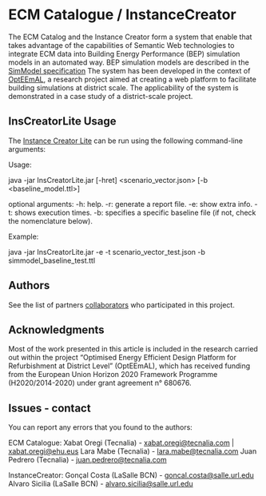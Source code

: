 # ECM Catalogue / InstanceCreator

The ECM Catalog and the Instance Creator form a system that enable that takes advantage of the capabilities of Semantic Web technologies to integrate ECM data into Building Energy Performance (BEP) simulation models in an automated way. BEP simulation models are described in the [SimModel specification](https://escholarship.org/content/qt70c7j74t/qt70c7j74t.pdf "SimModel specification")
The system has been developed in the context of [OptEEmAL](https://www.opteemal-project.eu/ "OptEEmAL"), a research project aimed at creating a web platform to facilitate building simulations at district scale. The applicability of the system is demonstrated in a case study of a district-scale project.

## InsCreatorLite Usage

The [Instance Creator Lite](https://github.com/arc-lasalle/OptEEmAL-ECMCatalogue/tree/master/src/main/bin/InsCreatorLite.jar "Instance Creator Lite") can be run using the following command-line arguments:

Usage:

java -jar InsCreatorLite.jar [-hret] <scenario_vector.json> [-b <baseline_model.ttl>]

optional arguments:
 -h: help.
 -r: generate a report file.
 -e: show extra info.
 -t: shows execution times.
 -b: specifies a specific baseline file (if not, check the nomenclature below). 
 
Example:

java -jar InsCreatorLite.jar -e -t scenario_vector_test.json -b simmodel_baseline_test.ttl

## Authors

See the list of partners [collaborators](https://www.opteemal-project.eu/about-opteemal/partners.html) who participated in this project.

## Acknowledgments

Most of the work presented in this article is included in the research carried out within the project “Optimised Energy Efficient Design Platform for Refurbishment at District Level” (OptEEmAL), which has received funding from the European Union Horizon 2020 Framework Programme (H2020/2014-2020) under grant agreement n° 680676.

## Issues - contact

You can report any errors that you found to the authors: 

ECM Catalogue:
Xabat Oregi (Tecnalia) - xabat.oregi@tecnalia.com | xabat.oregi@ehu.eus
Lara Mabe (Tecnalia) - lara.mabe@tecnalia.com
Juan Pedrero (Tecnalia) - juan.pedrero@tecnalia.com

InstanceCreator:
Gonçal Costa (LaSalle BCN) - goncal.costa@salle.url.edu
Alvaro Sicilia (LaSalle BCN) - alvaro.sicilia@salle.url.edu
